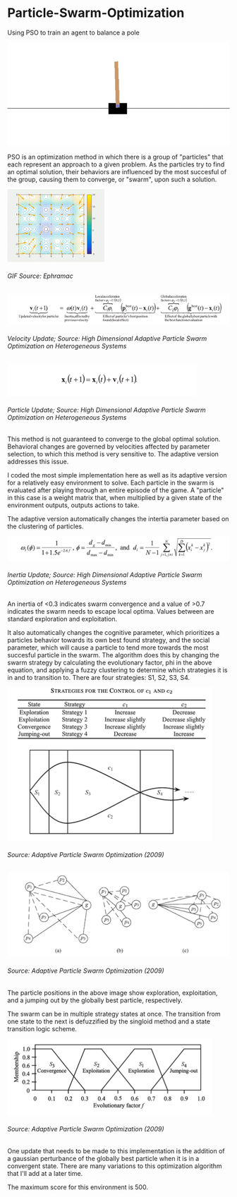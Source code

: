 # Particle-Swarm-Optimization
Using PSO to train an agent to balance a pole

![](uploads/CartPole.gif)

PSO is an optimization method in which there is a group of "particles" that each represent an approach to a given problem. As the particles try to find an optimal solution, their behaviors are influenced by the most succesful of the group, causing them to converge, or "swarm", upon such a solution.

![](uploads/ParticleSwarmArrowsAnimation.gif)
###### GIF Source: Ephramac

![](uploads/eq_1.png)
###### Velocity Update; Source: High Dimensional Adaptive Particle Swarm Optimization on Heterogeneous Systems
![](uploads/eq_2.png)
###### Particle Update; Source: High Dimensional Adaptive Particle Swarm Optimization on Heterogeneous Systems

This method is not guaranteed to converge to the global optimal solution. Behavioral changes are governed by velocities affected by parameter selection, to which this method is very sensitive to. The adaptive version addresses this issue. 

I coded the most simple implementation here as well as its adaptive version for a relatively easy environment to solve. Each particle in the swarm is evaluated after playing through an entire episode of the game. A "particle" in this case is a weight matrix that, when multiplied by a given state of the environment outputs, outputs actions to take. 

The adaptive version automatically changes the intertia parameter based on the clustering of particles.

![](uploads/eq_3.png)
###### Inertia Update; Source: High Dimensional Adaptive Particle Swarm Optimization on Heterogeneous Systems

An inertia of <0.3 indicates swarm convergence and a value of >0.7 indicates the swarm needs to escape local optima. Values between are standard exploration and exploitation.

It also automatically changes the cognitive parameter, which prioritizes a particles behavior towards its own best found strategy, and the social parameter, which will cause a particle to tend more towards the most succesful particle in the swarm. The algorithm does this by changing the swarm strategy by calculating the evolutionary factor, phi in the above equation, and applying a fuzzy clustering to determine which strategies it is in and to transition to. There are four strategies: S1, S2, S3, S4.

![](uploads/strategies.png)
###### Source: Adaptive Particle Swarm Optimization (2009)

![](uploads/behavior.png)
###### Source: Adaptive Particle Swarm Optimization (2009)

The particle positions in the above image show exploration, exploitation, and a jumping out by the globally best particle, respectively.

The swarm can be in multiple strategy states at once. The transition from one state to the next is defuzzified by the singloid method and a state transition logic scheme.

![](uploads/clustering.png)
###### Source: Adaptive Particle Swarm Optimization (2009)

One update that needs to be made to this implementation is the addition of a gaussian perturbance of the globally best particle when it is in a convergent state. There are many variations to this optimization algorithm that I'll add at a later time.

The maximum score for this environment is 500.
